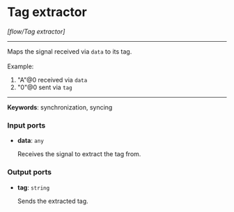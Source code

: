 # Tag extractor

_[flow/Tag extractor]_

---

Maps the signal received via `data` to its tag.<br>
<br>
Example:<br>
1. "A"@0 received via `data`<br>
2. "0"@0 sent via `tag`<br>

---

__Keywords__: synchronization, syncing

### Input ports

* __data__: ` any `

    Receives the signal to extract the tag from.<br>

### Output ports

* __tag__: ` string `

    Sends the extracted tag.<br>

